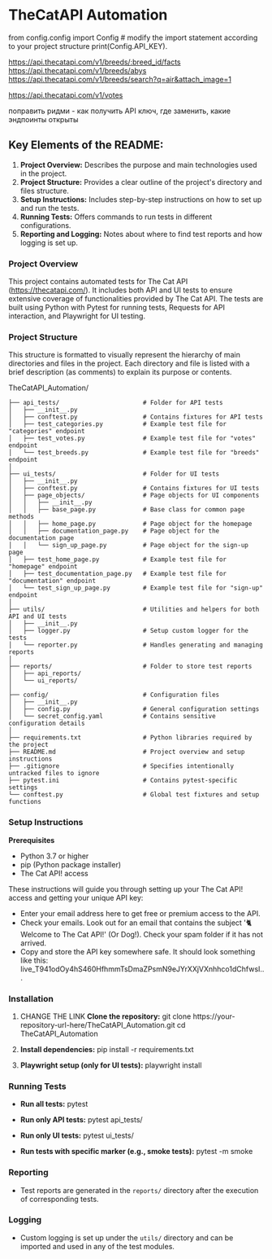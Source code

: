 # TheCatAPI Automation

from config.config import Config  # modify the import statement according to your project structure
print(Config.API_KEY).

https://api.thecatapi.com/v1/breeds/:breed_id/facts
https://api.thecatapi.com/v1/breeds/abys
https://api.thecatapi.com/v1/breeds/search?q=air&attach_image=1


https://api.thecatapi.com/v1/votes

поправить ридми - как получить API ключ, где заменить, какие эндпоинты открыты

## Key Elements of the README:
1. **Project Overview:** Describes the purpose and main technologies used in the project.
2. **Project Structure:** Provides a clear outline of the project's directory and files structure.
3. **Setup Instructions:** Includes step-by-step instructions on how to set up and run the tests.
4. **Running Tests:** Offers commands to run tests in different configurations.
5. **Reporting and Logging:** Notes about where to find test reports and how logging is set up.

### Project Overview
This project contains automated tests for The Cat API (https://thecatapi.com/). It includes both API and UI tests to ensure extensive coverage of functionalities provided by The Cat API. The tests are built using Python with Pytest for running tests, Requests for API interaction, and Playwright for UI testing.

### Project Structure
This structure is formatted to visually represent the hierarchy of main directories and files in the project. Each directory and file is listed with a brief description (as comments) to explain its purpose or contents.

TheCatAPI_Automation/
```│
├── api_tests/                       # Folder for API tests
│   ├── __init__.py
│   ├── conftest.py                  # Contains fixtures for API tests
│   ├── test_categories.py           # Example test file for "categories" endpoint
│   ├── test_votes.py                # Example test file for "votes" endpoint
│   └── test_breeds.py               # Example test file for "breeds" endpoint
│
├── ui_tests/                        # Folder for UI tests
│   ├── __init__.py
│   ├── conftest.py                  # Contains fixtures for UI tests
│   ├── page_objects/                # Page objects for UI components
│   │   ├── __init__.py
│   │   ├── base_page.py             # Base class for common page methods
│   │   ├── home_page.py             # Page object for the homepage
│   │   ├── documentation_page.py    # Page object for the documentation page
│   │   └── sign_up_page.py          # Page object for the sign-up page
│   ├── test_home_page.py            # Example test file for "homepage" endpoint
│   ├── test_documentation_page.py   # Example test file for "documentation" endpoint
│   └── test_sign_up_page.py         # Example test file for "sign-up" endpoint
│
├── utils/                           # Utilities and helpers for both API and UI tests
│   ├── __init__.py
│   ├── logger.py                    # Setup custom logger for the tests
│   └── reporter.py                  # Handles generating and managing reports
│
├── reports/                         # Folder to store test reports
│   ├── api_reports/
│   └── ui_reports/
│
├── config/                          # Configuration files
│   ├── __init__.py
│   ├── config.py                    # General configuration settings
│   └── secret_config.yaml           # Contains sensitive configuration details
│
├── requirements.txt                 # Python libraries required by the project
├── README.md                        # Project overview and setup instructions
├── .gitignore                       # Specifies intentionally untracked files to ignore
├── pytest.ini                       # Contains pytest-specific settings
└── conftest.py                      # Global test fixtures and setup functions
```


### Setup Instructions

**Prerequisites**
- Python 3.7 or higher
- pip (Python package installer)
- The Cat API! access 

These instructions will guide you through setting up your The Cat API! access and getting your unique API key:
- Enter your email address here to get free or premium access to the API.
- Check your emails. Look out for an email that contains the subject '🐈 Welcome to The Cat API!' (Or Dog!). Check your spam folder if it has not arrived.
- Copy and store the API key somewhere safe. It should look something like this: live_T941odOy4hS460HfhmmTsDmaZPsmN9eJYrXXjVXnhhco1dChfwsI...

### Installation

1. CHANGE THE LINK **Clone the repository:**
git clone https://your-repository-url-here/TheCatAPI_Automation.git cd TheCatAPI_Automation

2. **Install dependencies:**
pip install -r requirements.txt

3. **Playwright setup (only for UI tests):**
playwright install

### Running Tests

- **Run all tests:**
pytest

- **Run only API tests:**
pytest api_tests/

- **Run only UI tests:**
pytest ui_tests/

- **Run tests with specific marker (e.g., smoke tests):**
pytest -m smoke


### Reporting

- Test reports are generated in the `reports/` directory after the execution of corresponding tests.

### Logging

- Custom logging is set up under the `utils/` directory and can be imported and used in any of the test modules.


